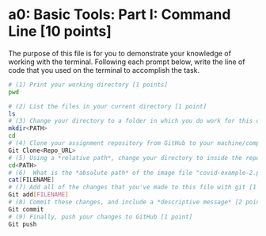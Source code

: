 # a0: Basic Tools: Part I: Command Line [10 points]

The purpose of this file is for you to demonstrate your knowledge of working with the terminal. Following each prompt below, write the line of code that you used on the terminal to accomplish the task.

```bash
# (1) Print your working directory [1 points]
pwd

# (2) List the files in your current directory [1 point]
ls
# (3) Change your directory to a folder in which you do work for this class (if you haven't created such a folder, please do so now — perhaps titled "INFO201") [1 point]
mkdir<PATH>
cd
# (4) Clone your assignment repository from GitHub to your machine/computer [1 point]
Git Clone<Repo_URL>
# (5) Using a *relative path*, change your directory to inside the repository you just cloned [1 point]
cd<PATH>
# (6)  What is the *absolute path* of the image file "covid-example-2.png"? (You can answer the absolute path on your own computer, or the absolute path only within the GitHub repository) [1 points]
cat[FILENAME]
# (7) Add all of the changes that you've made to this file with git [1 point]
Git add[FILENAME]
# (8) Commit these changes, and include a *descriptive message* [2 points]
Git commit
# (9) Finally, push your changes to GitHub [1 point]
Git push
```
